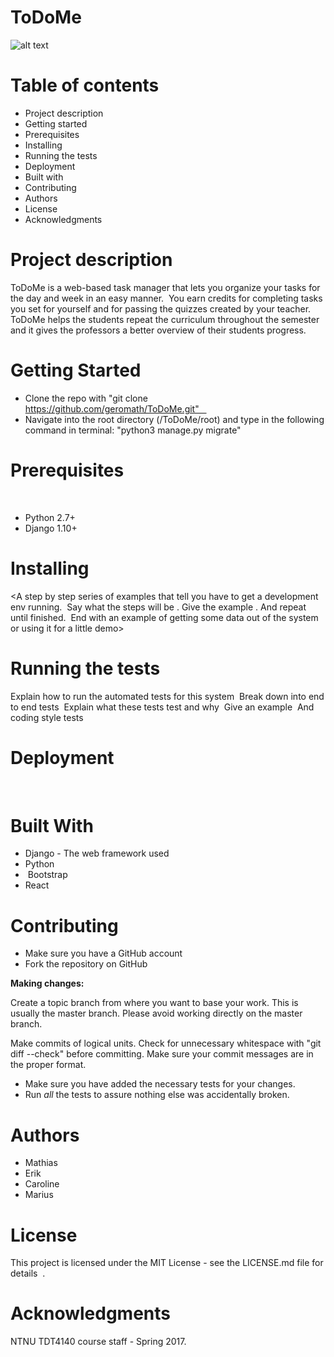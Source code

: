 # ToDoMe 

![alt text](https://raw.github.com/geromath/ToDoMe/dev/images/todome_logo.png)


# Table of contents 
- Project description 
- Getting started 
- Prerequisites 
- Installing 
- Running the tests 
- Deployment 
- Built with 
- Contributing 
- Authors 
- License 
- Acknowledgments  

# Project description 
ToDoMe is a web-based task manager that lets you organize your tasks for the day and week in an easy manner. 
You earn credits for completing tasks you set for yourself and for passing the quizzes created by your teacher. 
ToDoMe helps the students repeat the curriculum throughout the semester and it gives the professors a better overview of their students progress.

# Getting Started

- Clone the repo with "git clone https://github.com/geromath/ToDoMe.git"   
- Navigate into the root directory (/ToDoMe/root) and type in the following command in terminal:
"python3 manage.py migrate"


# Prerequisites

<What things you need to install the software and how to install them> 
<Give examples>  

- Python 2.7+ 
- Django 1.10+ 


# Installing  
<A step by step series of examples that tell you have to get a development env running. 
Say what the steps will be .
Give the example .
And repeat until finished. 
End with an example of getting some data out of the system or using it for a little demo>  

# Running the tests  

Explain how to run the automated tests for this system 
Break down into end to end tests
 Explain what these tests test and why
 Give an example
 And coding style tests

# Deployment
  <Add additional notes about how to deploy this on a live system>  

# Built With  

- Django - The web framework used 
- Python
-  Bootstrap 
- React

# Contributing
- Make sure you have a GitHub account
- Fork the repository on GitHub

__Making changes:__

Create a topic branch from where you want to base your work.
This is usually the master branch.
Please avoid working directly on the master branch.

Make commits of logical units.
Check for unnecessary whitespace with "git diff --check" before committing.
Make sure your commit messages are in the proper format.
- Make sure you have added the necessary tests for your changes.
- Run _all_ the tests to assure nothing else was accidentally broken.

# Authors  
- Mathias
- Erik
- Caroline
- Marius

# License
This project is licensed under the MIT License - see the LICENSE.md file for details  .

# Acknowledgments  
NTNU TDT4140 course staff - Spring 2017.

